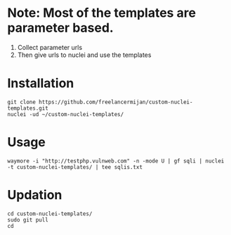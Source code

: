 # Note: Most of the templates are parameter based.
1. Collect parameter urls
2. Then give urls to nuclei and use the templates

# Installation
```
git clone https://github.com/freelancermijan/custom-nuclei-templates.git
nuclei -ud ~/custom-nuclei-templates/
```

# Usage
```
waymore -i "http://testphp.vulnweb.com" -n -mode U | gf sqli | nuclei -t custom-nuclei-templates/ | tee sqlis.txt
```
# Updation
```
cd custom-nuclei-templates/
sudo git pull
cd
```
